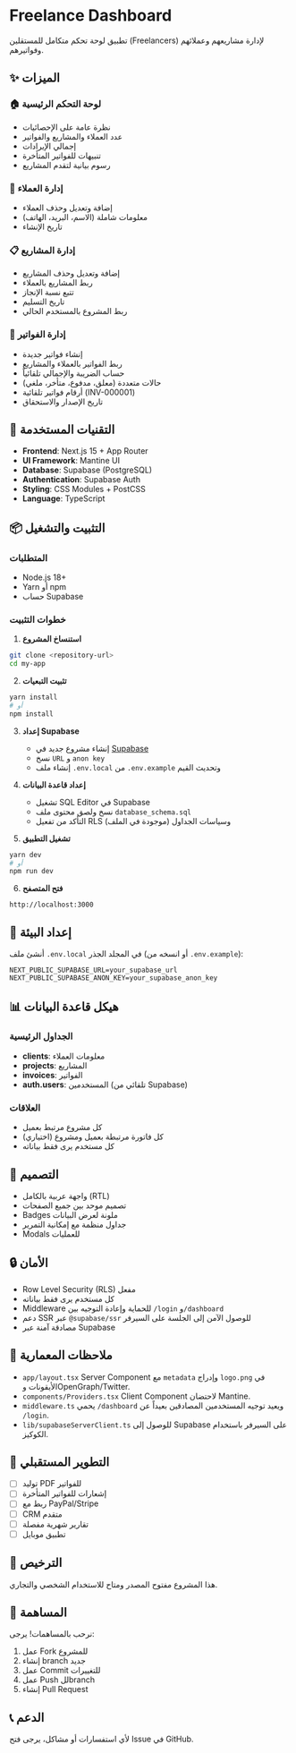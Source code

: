 # Freelance Dashboard

تطبيق لوحة تحكم متكامل للمستقلين (Freelancers) لإدارة مشاريعهم وعملائهم وفواتيرهم.

## ✨ الميزات

### 🏠 **لوحة التحكم الرئيسية**

- نظرة عامة على الإحصائيات
- عدد العملاء والمشاريع والفواتير
- إجمالي الإيرادات
- تنبيهات للفواتير المتأخرة
- رسوم بيانية لتقدم المشاريع

### 👥 **إدارة العملاء**

- إضافة وتعديل وحذف العملاء
- معلومات شاملة (الاسم، البريد، الهاتف)
- تاريخ الإنشاء

### 📋 **إدارة المشاريع**

- إضافة وتعديل وحذف المشاريع
- ربط المشاريع بالعملاء
- تتبع نسبة الإنجاز
- تاريخ التسليم
- ربط المشروع بالمستخدم الحالي

### 🧾 **إدارة الفواتير**

- إنشاء فواتير جديدة
- ربط الفواتير بالعملاء والمشاريع
- حساب الضريبة والإجمالي تلقائياً
- حالات متعددة (معلق، مدفوع، متأخر، ملغي)
- أرقام فواتير تلقائية (INV-000001)
- تاريخ الإصدار والاستحقاق

## 🚀 التقنيات المستخدمة

- **Frontend**: Next.js 15 + App Router
- **UI Framework**: Mantine UI
- **Database**: Supabase (PostgreSQL)
- **Authentication**: Supabase Auth
- **Styling**: CSS Modules + PostCSS
- **Language**: TypeScript

## 📦 التثبيت والتشغيل

### المتطلبات

- Node.js 18+
- Yarn أو npm
- حساب Supabase

### خطوات التثبيت

1. **استنساخ المشروع**

```bash
git clone <repository-url>
cd my-app
```

2. **تثبيت التبعيات**

```bash
yarn install
# أو
npm install
```

3. **إعداد Supabase**

   - إنشاء مشروع جديد في [Supabase](https://supabase.com)
   - نسخ `URL` و `anon key`
   - إنشاء ملف `.env.local` من `.env.example` وتحديث القيم

4. **إعداد قاعدة البيانات**

   - تشغيل SQL Editor في Supabase
   - نسخ ولصق محتوى ملف `database_schema.sql`
   - التأكد من تفعيل RLS وسياسات الجداول (موجودة في الملف)

5. **تشغيل التطبيق**

```bash
yarn dev
# أو
npm run dev
```

6. **فتح المتصفح**

```
http://localhost:3000
```

## 🔧 إعداد البيئة

أنشئ ملف `.env.local` في المجلد الجذر (أو انسخه من `.env.example`):

```env
NEXT_PUBLIC_SUPABASE_URL=your_supabase_url
NEXT_PUBLIC_SUPABASE_ANON_KEY=your_supabase_anon_key
```

## 📊 هيكل قاعدة البيانات

### الجداول الرئيسية

- **clients**: معلومات العملاء
- **projects**: المشاريع
- **invoices**: الفواتير
- **auth.users**: المستخدمين (تلقائي من Supabase)

### العلاقات

- كل مشروع مرتبط بعميل
- كل فاتورة مرتبطة بعميل ومشروع (اختياري)
- كل مستخدم يرى فقط بياناته

## 🎨 التصميم

- واجهة عربية بالكامل (RTL)
- تصميم موحد بين جميع الصفحات
- Badges ملونة لعرض البيانات
- جداول منظمة مع إمكانية التمرير
- Modals للعمليات

## 🔒 الأمان

- Row Level Security (RLS) مفعل
- كل مستخدم يرى فقط بياناته
- Middleware للحماية وإعادة التوجيه بين `/login` و`/dashboard`
- دعم SSR عبر `@supabase/ssr` للوصول الآمن إلى الجلسة على السيرفر
- مصادقة آمنة عبر Supabase

## 🧭 ملاحظات المعمارية

- `app/layout.tsx` Server Component مع `metadata` وإدراج `logo.png` في الأيقونات وOpenGraph/Twitter.
- `components/Providers.tsx` Client Component لاحتضان Mantine.
- `middleware.ts` يحمي `/dashboard` ويعيد توجيه المستخدمين المصادقين بعيداً عن `/login`.
- `lib/supabaseServerClient.ts` للوصول إلى Supabase على السيرفر باستخدام الكوكيز.

## 🚧 التطوير المستقبلي

- [ ] توليد PDF للفواتير
- [ ] إشعارات للفواتير المتأخرة
- [ ] ربط مع PayPal/Stripe
- [ ] CRM متقدم
- [ ] تقارير شهرية مفصلة
- [ ] تطبيق موبايل

## 📝 الترخيص

هذا المشروع مفتوح المصدر ومتاح للاستخدام الشخصي والتجاري.

## 🤝 المساهمة

نرحب بالمساهمات! يرجى:

1. عمل Fork للمشروع
2. إنشاء branch جديد
3. عمل Commit للتغييرات
4. عمل Push للbranch
5. إنشاء Pull Request

## 📞 الدعم

لأي استفسارات أو مشاكل، يرجى فتح Issue في GitHub.
